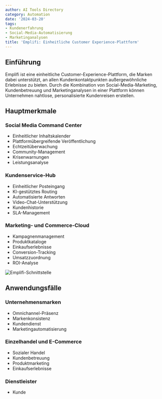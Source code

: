 ```yaml
---
author: AI Tools Directory
category: Automation
date: '2024-03-20'
tags:
- Kundenerfahrung
- Social-Media-Automatisierung
- Marketinganalysen
title: 'Emplifi: Einheitliche Customer Experience-Plattform'
---
```


## Einführung

Emplifi ist eine einheitliche Customer-Experience-Plattform, die Marken dabei unterstützt, an allen Kundenkontaktpunkten außergewöhnliche Erlebnisse zu bieten. Durch die Kombination von Social-Media-Marketing, Kundenbetreuung und Marketinganalysen in einer Plattform können Unternehmen nahtlose, personalisierte Kundenreisen erstellen.

## Hauptmerkmale

### Social Media Command Center
- Einheitlicher Inhaltskalender
- Plattformübergreifende Veröffentlichung
- Echtzeitüberwachung
- Community-Management
- Krisenwarnungen
- Leistungsanalyse

### Kundenservice-Hub
- Einheitlicher Posteingang
- KI-gestütztes Routing
- Automatisierte Antworten
- Video-Chat-Unterstützung
- Kundenhistorie
- SLA-Management

### Marketing- und Commerce-Cloud
- Kampagnenmanagement
- Produktkataloge
- Einkaufserlebnisse
- Conversion-Tracking
- Umsatzzuordnung
- ROI-Analyse

![Emplifi-Schnittstelle](/imgs/emplifi/interface.jpg)

## Anwendungsfälle

### Unternehmensmarken
- Omnichannel-Präsenz
- Markenkonsistenz
- Kundendienst
- Marketingautomatisierung

### Einzelhandel und E-Commerce
- Sozialer Handel
- Kundenbetreuung
- Produktmarketing
- Einkaufserlebnisse

### Dienstleister
- Kunde